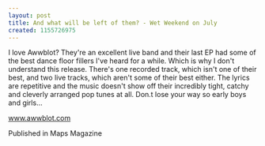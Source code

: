 ```yaml
---
layout: post
title: And what will be left of them? - Wet Weekend on July
created: 1155726975
---
```

I love Awwblot? They're an excellent live band and their last EP had some of the best dance floor fillers I've heard for a while. Which is why I don't understand this release. There's one recorded track, which isn't one of their best, and two live tracks, which aren't some of their best either. The lyrics are repetitive and the music doesn't show off their incredibly tight, catchy and cleverly arranged pop tunes at all. Don.t lose your way so early boys and girls...

<a href='http://www.awwblot.com' target='_blank'>www.awwblot.com</a>


Published in Maps Magazine
